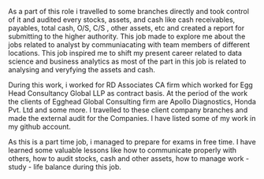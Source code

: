As a part of this role i travelled to some branches directly and took control of it and audited every stocks, assets, and cash like cash receivables, payables, total cash, O/S, C/S , other assets, etc and created a report for submitting to the higher authority. This job made to explore me about the jobs related to analyst by communiacating with team members of different locations. This job inspired me to shift my present career related to data science and business analytics as most of the part in this job is related to analysing and veryfying the assets and cash.

During this work, i worked for RD Associates CA firm which worked for Egg Head Consultancy Global LLP as contract basis. At the period of the work the clients of Egghead Global Consulting firm are Apollo Diagnostics, Honda Pvt. Ltd and some more. I travelled to these client company branches and made the external audit for the Companies. I have listed some of my work in my github account.

As this is a part time job, i managed to prepare for exams in free time. I have learned some valuable lessons like how to communicate properly with others, how to audit stocks, cash and other assets, how to manage work - study - life balance during this job.
